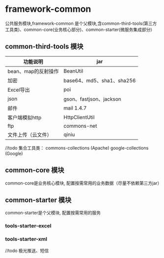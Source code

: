# framework-common 

公共服务模块,framework-common 是个父模块,含common-third-tools(第三方工具类)、common-core(业务核心部分)、common-starter(微服务集成部分)

## common-third-tools 模块

| 功能说明   |  jar  |
| ----- | ----- |
| bean、map的反射操作 | BeanUtil |
| 加密 | base64、md5、sha1、sha256 |
| Excel导出 | poi |
| json | gson、fastjson、jackson |
| 邮件 | mail 1.4.7 |
| 客户端模拟http | HttpClientUtil |
| ftp | commons-net |
| 文件上传（云文件） | qiniu |


//todo 集合工具类：
    commons-collections (Apache)
    google-collections (Google)
    
    
## common-core 模块 

common-core是业务核心模块, 配置按需常用的业务数据（尽量不依赖第三方jar）


    
## common-starter 模块 

common-starter是个父模块, 配置按需常用的服务

### tools-starter-excel 


### tools-starter-xml 


//todo 
    极光推送、短信
